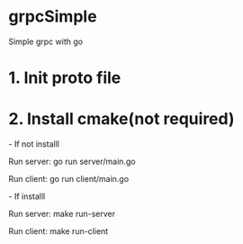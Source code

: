 # grpcSimple
Simple grpc with go<br>
<h1>1. Init proto file </h1>
<h1>2. Install cmake(not required)</h1>
<p>- If not installl</p>
<p> Run server: go run server/main.go</p>
<p> Run client: go run client/main.go</p>
<p>- If  installl</p>
<p> Run server: make run-server</p>
<p> Run client: make run-client</p>